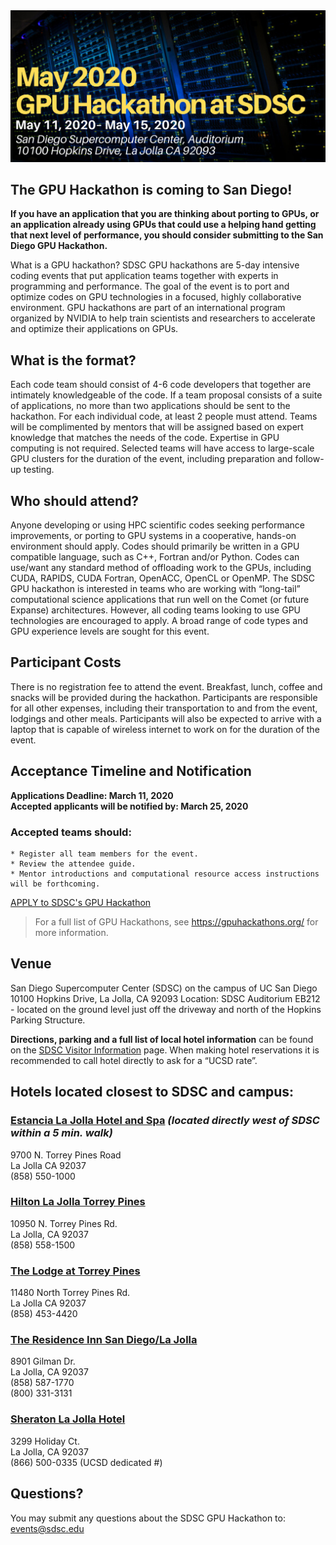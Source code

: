 <img src="./images/gpuhackathon_weblogo.png" alt="SDSC GPU Hackathon" width="800px" />

## The GPU Hackathon is coming to San Diego!
<b>If you have an application that you are thinking about porting to GPUs, or an application already using GPUs that could use a helping hand getting that next level of performance, you should consider submitting to the San Diego GPU Hackathon.</b>

What is a GPU hackathon?
SDSC GPU hackathons are 5-day intensive coding events that put application teams together with experts in programming and performance. The goal of the event is to port and optimize codes on GPU technologies in a focused, highly collaborative environment. GPU hackathons are part of an international program organized by NVIDIA to help train scientists and researchers to accelerate and optimize their applications on GPUs. 

## What is the format?
Each code team should consist of 4-6 code developers that together are intimately knowledgeable of the code. If a team proposal consists of a suite of applications, no more than two applications should be sent to the hackathon. For each individual code, at least 2 people must attend. Teams will be complimented by mentors that will be assigned based on expert knowledge that matches the needs of the code. Expertise in GPU computing is not required.
Selected teams will have access to large-scale GPU clusters for the duration of the event, including preparation and follow-up testing. 

## Who should attend?
Anyone developing or using HPC scientific codes seeking performance improvements, or porting to GPU systems in a cooperative, hands-on environment should apply. Codes should primarily be written in a GPU compatible language, such as C++, Fortran and/or Python. Codes can use/want any standard method of offloading work to the GPUs, including CUDA, RAPIDS, CUDA Fortran, OpenACC, OpenCL or OpenMP.
The SDSC GPU hackathon is interested in teams who are working with “long-tail” computational science applications that run well on the Comet (or future Expanse) architectures. However, all coding teams looking to use GPU technologies are encouraged to apply. A broad range of code types and GPU experience levels are sought for this event.

## Participant Costs
There is no registration fee to attend the event. Breakfast, lunch, coffee and snacks will be provided during the hackathon. Participants are responsible for all other expenses, including their transportation to and from the event, lodgings and other meals. Participants will also be expected to arrive with a laptop that is capable of wireless internet to work on for the duration of the event.

## Acceptance Timeline and Notification

<b>Applications Deadline: March 11, 2020</b>
<br><b>Accepted applicants will be notified by: March 25, 2020</b></br>
### Accepted teams should:
    * Register all team members for the event.
    * Review the attendee guide.
    * Mentor introductions and computational resource access instructions will be forthcoming.
[APPLY to SDSC's GPU Hackathon](https://gpuhackathons.org/form/register?hackathon_which_event=253)
>For a full list of GPU Hackathons, see https://gpuhackathons.org/ for more information.

## Venue
San Diego Supercomputer Center (SDSC) on the campus of UC San Diego
10100 Hopkins Drive, La Jolla, CA 92093
Location: SDSC Auditorium EB212 - located on the ground level just off the driveway and north of the Hopkins Parking Structure.

__Directions, parking and a full list of local hotel information__ can be found on the [SDSC Visitor Information](https://www.sdsc.edu/about_sdsc/visitor_info.html) page.  When making hotel reservations it is recommended to call hotel directly to ask for a “UCSD rate”.  

## Hotels located closest to SDSC and campus:

### [Estancia La Jolla Hotel and Spa](https://meritagecollection.com/estancia-la-jolla) <i>(located directly west of SDSC within a 5 min. walk)</i>
<p>9700 N. Torrey Pines Road
<br>La Jolla CA 92037
<br>(858) 550-1000
</p>

### [Hilton La Jolla Torrey Pines](https://www3.hilton.com/en/hotels/california/hilton-la-jolla-torrey-pines-SANTPHH/index.html)
<p>10950 N. Torrey Pines Rd.
<br>La Jolla, CA 92037
<br>(858) 558-1500
</p>

### [The Lodge at Torrey Pines](https://www.lodgetorreypines.com/)
<p>11480 North Torrey Pines Rd.
<br>La Jolla CA 92037
<br>(858) 453-4420
</p>

### [The Residence Inn San Diego/La Jolla](https://www.marriott.com/hotels/travel/lajca-residence-inn-san-diego-la-jolla/)
<p>8901 Gilman Dr.
<br>La Jolla, CA 92037
<br>(858) 587-1770
<br>(800) 331-3131
</p>

### [Sheraton La Jolla Hotel](https://www.marriott.com/hotels/travel/sanjs-sheraton-la-jolla-hotel/)
<p>3299 Holiday Ct. 
<br>La Jolla, CA 92037  
<br>(866) 500-0335 (UCSD dedicated #)
</p>

## Questions?
You may submit any questions about the SDSC GPU Hackathon to: events@sdsc.edu



